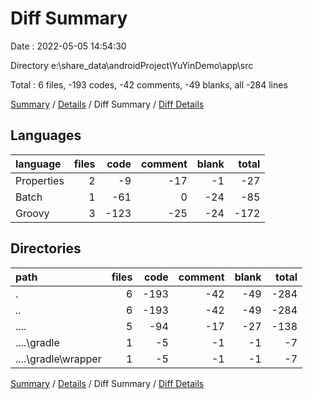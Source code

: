 # Diff Summary

Date : 2022-05-05 14:54:30

Directory e:\share_data\androidProject\YuYinDemo\app\src

Total : 6 files,  -193 codes, -42 comments, -49 blanks, all -284 lines

[Summary](results.md) / [Details](details.md) / Diff Summary / [Diff Details](diff-details.md)

## Languages
| language | files | code | comment | blank | total |
| :--- | ---: | ---: | ---: | ---: | ---: |
| Properties | 2 | -9 | -17 | -1 | -27 |
| Batch | 1 | -61 | 0 | -24 | -85 |
| Groovy | 3 | -123 | -25 | -24 | -172 |

## Directories
| path | files | code | comment | blank | total |
| :--- | ---: | ---: | ---: | ---: | ---: |
| . | 6 | -193 | -42 | -49 | -284 |
| .. | 6 | -193 | -42 | -49 | -284 |
| ..\.. | 5 | -94 | -17 | -27 | -138 |
| ..\..\gradle | 1 | -5 | -1 | -1 | -7 |
| ..\..\gradle\wrapper | 1 | -5 | -1 | -1 | -7 |

[Summary](results.md) / [Details](details.md) / Diff Summary / [Diff Details](diff-details.md)